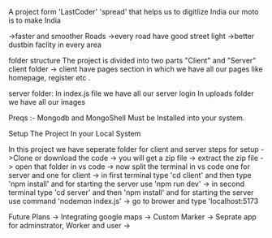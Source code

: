 A project form 'LastCoder' 'spread' that helps us to digitlize India 
 our moto is to make India 

 ->faster and smoother Roads
 ->every road have good street light
 ->better dustbin faclity in every area 

 folder structure
 The project is divided into two parts "Client" and "Server"
 client folder ->
 client have pages section in which we have all our pages like homepage, register etc .

 server folder:
 In index.js file we have all our server login
 In uploads folder we have all our images


Preqs :-
Mongodb and MongoShell Must be Installed into your system.




Setup The Project In your Local System



In this project we have seperate folder for client and server 
steps for setup
->Clone or  download the code 
-> you will get a zip file 
-> extract the zip file 
-> open that folder in vs code 
-> now split the terminal in vs code one for server and one for client
-> in first terminal type 'cd client' and then type  'npm install' and for starting the server use 'npm run dev'
-> in second terminal type 'cd server' and then 'npm install' and for starting the server use command 'nodemon index.js'
-> go to brower and type 'localhost:5173



Future Plans
-> Integrating google maps
->  Custom Marker
-> Seprate app for adminstrator, Worker and user
-> 
